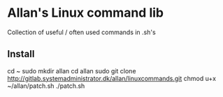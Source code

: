 # Allan's Linux command lib

Collection of useful / often used commands in .sh's</br>

## Install
cd ~
sudo mkdir allan
cd allan
sudo git clone http://gitlab.systemadministrator.dk/allan/linuxcommands.git
chmod u+x ~/allan/patch.sh
./patch.sh